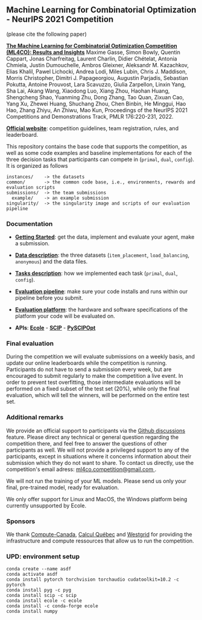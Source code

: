 ## Machine Learning for Combinatorial Optimization - NeurIPS 2021 Competition

(please cite the following paper)

**[The Machine Learning for Combinatorial Optimization Competition (ML4CO): Results and Insights](https://proceedings.mlr.press/v176/gasse22a.html)** Maxime Gasse, Simon Bowly, Quentin Cappart, Jonas Charfreitag, Laurent Charlin, Didier Chételat, Antonia Chmiela, Justin Dumouchelle, Ambros Gleixner, Aleksandr M. Kazachkov, Elias Khalil, Pawel Lichocki, Andrea Lodi, Miles Lubin, Chris J. Maddison, Morris Christopher, Dimitri J. Papageorgiou, Augustin Parjadis, Sebastian Pokutta, Antoine Prouvost, Lara Scavuzzo, Giulia Zarpellon, Linxin Yang, Sha Lai, Akang Wang, Xiaodong Luo, Xiang Zhou, Haohan Huang, Shengcheng Shao, Yuanming Zhu, Dong Zhang, Tao Quan, Zixuan Cao, Yang Xu, Zhewei Huang, Shuchang Zhou, Chen Binbin, He Minggui, Hao Hao, Zhang Zhiyu, An Zhiwu, Mao Kun, Proceedings of the NeurIPS 2021 Competitions and Demonstrations Track, PMLR 176:220-231, 2022.

**[Official website](https://www.ecole.ai/2021/ml4co-competition/)**: competition guidelines, team registration, rules, and leaderboard.


This repository contains the base code that supports the competition, as well as
some code examples and baseline implementations for each of the three decision tasks
that participants can compete in (`primal`, `dual`, `config`). It is organized as follows
```
instances/    -> the datasets
common/       -> the common code base, i.e., environments, rewards and evaluation scripts
submissions/  -> the team submissions
  example/    -> an example submission
singularity/  -> the singularity image and scripts of our evaluation pipeline
```

### Documentation

 - **[Getting Started](START.md)**: get the data, implement and evaluate your agent, make a submission.

 - **[Data description](DATA.md)**: the three datasets (`item_placement`, `load_balancing`, `anonymous`) and the data files.

 - **[Tasks description](TASKS.md)**: how we implemented each task (`primal`, `dual`, `config`).

 - **[Evaluation pipeline](PIPELINE.md)**: make sure your code installs and runs within our pipeline before you submit.

 - **[Evaluation platform](PLATFORM.md)**: the hardware and software specifications of the platform your code will be evaluated on.

 - **APIs**: **[Ecole](https://doc.ecole.ai/)** - **[SCIP](https://scipopt.org/doc/html/)** - **[PySCIPOpt](https://scipopt.github.io/PySCIPOpt/docs/html/)**

### Final evaluation

During the competition we will evaluate submissions
on a weekly basis, and update our online leaderboards
while the competition is running. Participants do not have
to send a submission every week, but are encouraged to submit
regularly to make the competition a live event. In order to
prevent test overfitting, those intermediate evaluations will
be performed on a fixed subset of the test set (20%),
while only the final evaluation, which will tell the winners, will be
performed on the entire test set.

### Additional remarks

We provide an official support to participants via the
[Github discussions](https://github.com/ds4dm/ml4co-competition/discussions)
feature. Please direct any technical or general question
regarding the competition there, and feel free to answer
the questions of other participants as well. We will not provide a
privileged support to any of the participants, except in situations where
it concerns information about their submission which they do not want to share.
To contact us directly, use the competition's email adress: [ml4co.competition@gmail.com
](mailto:ml4co.competition@gmail.com).

We will not run the training of your ML models. Please send us
only your final, pre-trained model, ready for evaluation.

We only offer support for Linux and MacOS, the Windows platform being
currently unsupported by Ecole.

### Sponsors

We thank [Compute-Canada](https://www.computecanada.ca/), [Calcul Québec](https://www.calculquebec.ca/en/) and
[Westgrid](https://www.westgrid.ca/) for providing the infrastructure and compute ressources that allow us to
run the competition.

### UPD: environment setup
```
conda create --name asdf
conda activate asdf
conda install pytorch torchvision torchaudio cudatoolkit=10.2 -c pytorch
conda install pyg -c pyg
conda install scip -c scip
conda install ecole -c ecole
conda install -c conda-forge ecole
conda install numpy
```
